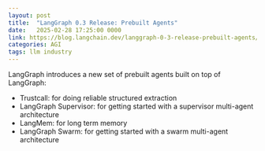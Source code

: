```yaml
---
layout: post
title:  "LangGraph 0.3 Release: Prebuilt Agents"
date:   2025-02-28 17:25:00 0000
link: https://blog.langchain.dev/langgraph-0-3-release-prebuilt-agents/
categories: AGI
tags: llm industry
---
```


LangGraph introduces a new set of prebuilt agents built on top of LangGraph:
- Trustcall: for doing reliable structured extraction
- LangGraph Supervisor: for getting started with a supervisor multi-agent architecture
- LangMem: for long term memory
- LangGraph Swarm: for getting started with a swarm multi-agent architecture